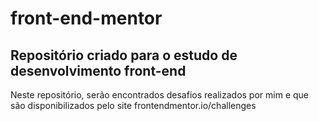 # front-end-mentor

## Repositório criado para o estudo de desenvolvimento front-end

Neste repositório, serão encontrados desafios realizados por mim e que são disponibilizados pelo site frontendmentor.io/challenges
